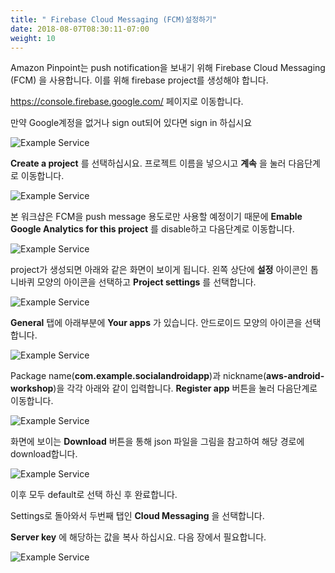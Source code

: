 ```yaml
---
title: " Firebase Cloud Messaging (FCM)설정하기"
date: 2018-08-07T08:30:11-07:00
weight: 10
---
```




Amazon Pinpoint는  push notification을 보내기 위해 Firebase Cloud Messaging (FCM) 을 사용합니다. 이를 위해 firebase project를 생성해야 합니다. 

https://console.firebase.google.com/ 페이지로 이동합니다. 

만약 Google계정을 없거나 sign out되어 있다면 sign in 하십시요



![Example Service](/images/firebase-welcome.png)



**Create a project** 를 선택하십시요. 프로젝트 이름을 넣으시고 **계속** 을 눌러 다음단계로 이동합니다.

![Example Service](/images/firebase-create-1.png)

본 워크샵은 FCM을 push message 용도로만 사용할 예정이기 때문에 **Emable Google Analytics for this project** 를 disable하고 다음단계로 이동합니다. 

![Example Service](/images/firebase-create-2.png)

project가 생성되면 아래와 같은 화면이 보이게 됩니다. 왼쪽 상단에 **설정** 아이콘인 톱니바퀴 모양의 아이콘을 선택하고 **Project settings** 를 선택합니다. 

![Example Service](/images/firebase-create-3.png)

**General** 탭에 아래부분에 **Your apps** 가 있습니다. 안드로이드 모양의 아이콘을 선택합니다. 

![Example Service](/images/firebase-addproject-1.png)

Package name(**com.example.socialandroidapp**)과 nickname(**aws-android-workshop**)을 각각 아래와 같이 입력합니다.  **Register app** 버튼을 눌러 다음단계로 이동합니다. 

![Example Service](/images/firebase-addproject-2.png)

화면에 보이는 **Download** 버튼을 통해 json 파일을 그림을 참고하여 해당 경로에 download합니다. 

![Example Service](/images/firebase-addproject-3.png)

이후 모두 default로 선택 하신 후 완료합니다. 



Settings로 돌아와서 두번째 탭인 **Cloud Messaging** 을 선택합니다. 

**Server key** 에 해당하는 값을 복사 하십시요. 다음 장에서 필요합니다. 

![Example Service](/images/firebase-addproject-4.png)